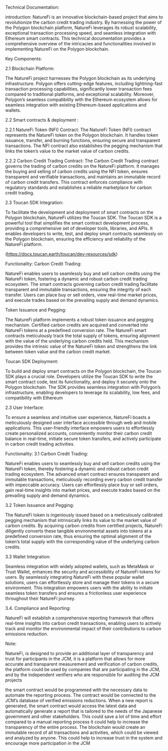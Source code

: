 Technical Documentation:

introduction:
NatureFi is an innovative blockchain-based project that aims to revolutionize the carbon credit trading industry. By harnessing the power of the Polygon blockchain platform, NatureFi leverages its robust scalability, exceptional transaction processing speed, and seamless integration with Ethereum smart contracts. This technical documentation provides a comprehensive overview of the intricacies and functionalities involved in implementing NatureFi on the Polygon blockchain.

Key Components:

2.1 Blockchain Platform:

The NatureFi project harnesses the Polygon blockchain as its underlying infrastructure. Polygon offers cutting-edge features, including lightning-fast transaction processing capabilities, significantly lower transaction fees compared to traditional platforms, and exceptional scalability. Moreover, Polygon’s seamless compatibility with the Ethereum ecosystem allows for seamless integration with existing Ethereum-based applications and wallets.

2.2 Smart contracts & deployment :

2.2.1 NatureFi Token (NFI) Contract:
The NatureFi Token (NFI) contract represents the NatureFi token on the Polygon blockchain. It handles token issuance, transfer, and burning functions, ensuring secure and transparent transactions. The NFI contract also establishes the pegging mechanism that links the token’s value to the market value of carbon credits.

2.2.2 Carbon Credit Trading Contract:
The Carbon Credit Trading contract governs the trading of carbon credits on the NatureFi platform. It manages the buying and selling of carbon credits using the NFI token, ensures transparent and verifiable transactions, and maintains an immutable record of carbon credit transfers. This contract enforces compliance with regulatory standards and establishes a reliable marketplace for carbon credit trading.

2.3 Toucan SDK Integration:

To facilitate the development and deployment of smart contracts on the Polygon blockchain, NatureFi utilizes the Toucan SDK. The Toucan SDK is a powerful tool that simplifies the smart contract development process, providing a comprehensive set of developer tools, libraries, and APIs. It enables developers to write, test, and deploy smart contracts seamlessly on the Polygon blockchain, ensuring the efficiency and reliability of the NatureFi platform.

(https://docs.toucan.earth/toucan/dev-resources/sdk)

Functionality:
Carbon Credit Trading:

NatureFi enables users to seamlessly buy and sell carbon credits using the NatureFi token, fostering a dynamic and robust carbon credit trading ecosystem. The smart contracts governing carbon credit trading facilitate transparent and immutable transactions, ensuring the integrity of each transfer. Users can place buy or sell orders, view real-time market prices, and execute trades based on the prevailing supply and demand dynamics.

 Token Issuance and Pegging:

The NatureFi platform implements a robust token issuance and pegging mechanism. Certified carbon credits are acquired and converted into NatureFi tokens at a predefined conversion rate. The NatureFi smart contracts meticulously track the total supply of tokens, ensuring alignment with the value of the underlying carbon credits held. This mechanism provides the intrinsic value of the NatureFi token and strengthens the link between token value and the carbon credit market.

 Toucan SDK Deployment:

To build and deploy smart contracts on the Polygon blockchain, the Toucan SDK plays a crucial role. Developers utilize the Toucan SDK to write the smart contract code, test its functionality, and deploy it securely onto the Polygon blockchain. The SDK provides seamless integration with Polygon’s infrastructure, enabling developers to leverage its scalability, low fees, and compatibility with Ethereum

2.3 User Interface:

To ensure a seamless and intuitive user experience, NatureFi boasts a meticulously designed user interface accessible through web and mobile applications. This user-friendly interface empowers users to effortlessly create personalized accounts, conveniently monitor their carbon credit balance in real-time, initiate secure token transfers, and actively participate in carbon credit trading activities.

Functionality:
3.1 Carbon Credit Trading:

NatureFi enables users to seamlessly buy and sell carbon credits using the NatureFi token, thereby fostering a dynamic and robust carbon credit trading ecosystem. The advanced smart contract ensures transparent and immutable transactions, meticulously recording every carbon credit transfer with impeccable accuracy. Users can effortlessly place buy or sell orders, gain real-time insights into market prices, and execute trades based on the prevailing supply and demand dynamics.

3.2 Token Issuance and Pegging:

The NatureFi token is ingeniously issued based on a meticulously calibrated pegging mechanism that intrinsically links its value to the market value of carbon credits. By acquiring carbon credits from certified projects, NatureFi diligently converts these tangible environmental assets into tokens at a predefined conversion rate, thus ensuring the optimal alignment of the token’s total supply with the corresponding value of the underlying carbon credits.

3.3 Wallet Integration:

Seamless integration with widely adopted wallets, such as MetaMask or Trust Wallet, enhances the security and accessibility of NatureFi tokens for users. By seamlessly integrating NatureFi with these popular wallet solutions, users can effortlessly store and manage their tokens in a secure environment. This integration empowers users with the ability to initiate seamless token transfers and ensures a frictionless user experience throughout their NatureFi journey.

3.4. Compliance and Reporting:

 NatureFi will establish a comprehensive reporting framework that offers real-time insights into carbon credit transactions, enabling users to actively track and monitor the environmental impact of their contributions to carbon emissions reduction.

 Note:

NatureFi, is designed to provide an additional layer of transparency and trust for participants in the JCM, it is a platform that allows for more accurate and transparent measurement and verification of carbon credits, the platform could be used by companies that are participating in the JCM, and by the independent verifiers who are responsible for auditing the JCM projects

the smart contract would be programmed with the necessary data to automate the reporting process. The contract would be connected to the JCM’s database of verified emissions reductions.
When a new report is generated, the smart contract would access the latest data and automatically generate a report that is tailored to the needs of the Japanese government and other stakeholders. This could save a lot of time and effort compared to a manual reporting process
it could help to increase the transparency of the entire process. The blockchain would create an immutable record of all transactions and activities, which could be viewed and analyzed by anyone. This could help to increase trust in the system and encourage more participation in the JCM
